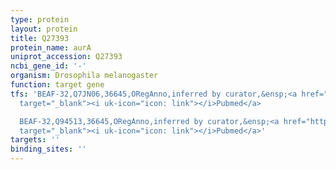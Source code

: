 ```yaml
---
type: protein
layout: protein
title: Q27393
protein_name: aurA
uniprot_accession: Q27393
ncbi_gene_id: '-'
organism: Drosophila melanogaster
function: target gene
tfs: 'BEAF-32,Q7JN06,36645,ORegAnno,inferred by curator,&ensp;<a href="https://www.ncbi.nlm.nih.gov/pubmed/?term=9001253%5Buid%5D"
  target="_blank"><i uk-icon="icon: link"></i>Pubmed</a>

  BEAF-32,Q94513,36645,ORegAnno,inferred by curator,&ensp;<a href="https://www.ncbi.nlm.nih.gov/pubmed/?term=9001253%5Buid%5D"
  target="_blank"><i uk-icon="icon: link"></i>Pubmed</a>'
targets: ''
binding_sites: ''
---
```

